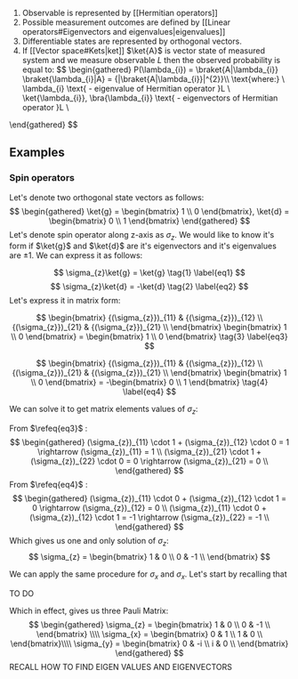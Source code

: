 1. Observable is represented by [[Hermitian operators]]
2. Possible measurement outcomes are defined by [[Linear operators#Eigenvectors and eigenvalues|eigenvalues]]
3. Differentiable states are represented by orthogonal vectors.
4. If [[Vector space#Kets|ket]] $\ket{A}$ is vector state of measured system and we measure observable $L$ then the observed probability is equal to:
$$
\begin{gathered}
P(\lambda_{i}) = \braket{A|\lambda_{i}} \braket{\lambda_{i}|A} = {|\braket{A|\lambda_{i}}|^{2}}\\\\
\text{where:} \\
\lambda_{i} \text{ - eigenvalue of Hermitian operator }L \\
\ket{\lambda_{i}}, \bra{\lambda_{i}} \text{ - eigenvectors of Hermitian operator }L \\

\end{gathered}
$$
## Examples

### Spin operators
Let's denote two orthogonal state vectors as follows:
$$
\begin{gathered}
\ket{g} = \begin{bmatrix}
1 \\
0
\end{bmatrix}, \ket{d} = \begin{bmatrix}
0 \\
1
\end{bmatrix} 
\end{gathered}
$$
Let's denote spin operator along z-axis as $\sigma_{z}$. 
We would like to know it's form if $\ket{g}$ and $\ket{d}$ are it's eigenvectors and it's eigenvalues are $\pm 1$.
We can express it as follows:

$$
\sigma_{z}\ket{g} = \ket{g} \tag{1} \label{eq1}
$$
$$
\sigma_{z}\ket{d} = -\ket{d} \tag{2} \label{eq2}
$$
Let's express it in matrix form:

$$
\begin{bmatrix}
{(\sigma_{z}})_{11} & {(\sigma_{z}})_{12} \\
{(\sigma_{z}})_{21} & {(\sigma_{z}})_{21} \\
\end{bmatrix} \begin{bmatrix}
1 \\
0
\end{bmatrix} = \begin{bmatrix}
1 \\
0
\end{bmatrix}
\tag{3}
\label{eq3}
$$

$$
\begin{bmatrix}
{(\sigma_{z}})_{11} & {(\sigma_{z}})_{12} \\
{(\sigma_{z}})_{21} & {(\sigma_{z}})_{21} \\
\end{bmatrix} \begin{bmatrix}
1 \\
0
\end{bmatrix} = -\begin{bmatrix}
0 \\
1
\end{bmatrix}
\tag{4}
\label{eq4}
$$

We can solve it to get matrix elements values of $\sigma_{z}$:

From $\refeq{eq3}$ :  
$$
\begin{gathered}
(\sigma_{z})_{11} \cdot 1 + (\sigma_{z})_{12} \cdot 0 = 1 \rightarrow  (\sigma_{z})_{11} = 1 \\
(\sigma_{z})_{21} \cdot 1 + (\sigma_{z})_{22} \cdot 0 = 0 \rightarrow  (\sigma_{z})_{21} = 0 \\
\end{gathered}
$$
From $\refeq{eq4}$ :
$$
\begin{gathered}
(\sigma_{z})_{11} \cdot 0 + (\sigma_{z})_{12} \cdot 1 = 0 \rightarrow  (\sigma_{z})_{12} = 0 \\
(\sigma_{z})_{11} \cdot 0 + (\sigma_{z})_{12} \cdot 1 = -1 \rightarrow  (\sigma_{z})_{22} = -1 \\
\end{gathered}
$$
Which gives us one and only solution of $\sigma_{z}$:
$$
\sigma_{z} = \begin{bmatrix}
1 & 0 \\
0 & -1 \\
\end{bmatrix}
$$

We can apply the same procedure for $\sigma_{x}$ and $\sigma_{x}$. Let's start by recalling that 

TO DO

Which in effect, gives us three Pauli Matrix:
$$
\begin{gathered}
\sigma_{z} = \begin{bmatrix}
1 & 0 \\
0 & -1 \\
\end{bmatrix} \\\\
\sigma_{x} = \begin{bmatrix}
0 & 1 \\
1 & 0 \\
\end{bmatrix}\\\\
\sigma_{y} = \begin{bmatrix}
0 & -i \\
i & 0 \\
\end{bmatrix}
\end{gathered}
$$
 RECALL HOW TO FIND EIGEN VALUES AND EIGENVECTORS
 